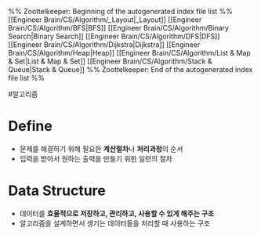%% Zoottelkeeper: Beginning of the autogenerated index file list  %%
 [[Engineer Brain/CS/Algorithm/_Layout|_Layout]]
 [[Engineer Brain/CS/Algorithm/BFS|BFS]]
 [[Engineer Brain/CS/Algorithm/Binary Search|Binary Search]]
 [[Engineer Brain/CS/Algorithm/DFS|DFS]]
 [[Engineer Brain/CS/Algorithm/Dijkstra|Dijkstra]]
 [[Engineer Brain/CS/Algorithm/Heap|Heap]]
 [[Engineer Brain/CS/Algorithm/List & Map & Set|List & Map & Set]]
 [[Engineer Brain/CS/Algorithm/Stack & Queue|Stack & Queue]]
%% Zoottelkeeper: End of the autogenerated index file list  %%

#알고리즘

# Define
- 문제를 해결하기 위해 필요한 **계산절차**나 **처리과정**의 순서
- 입력을 받아서 원하는 출력을 만들기 위한 일련의 절차

# Data Structure
- 데이터를 **효율적으로 저장하고, 관리하고, 사용할 수 있게 해주는 구조**
- 알고리즘을 설계하면서 생기는 데이터들을 처리할 때 사용하는 구조